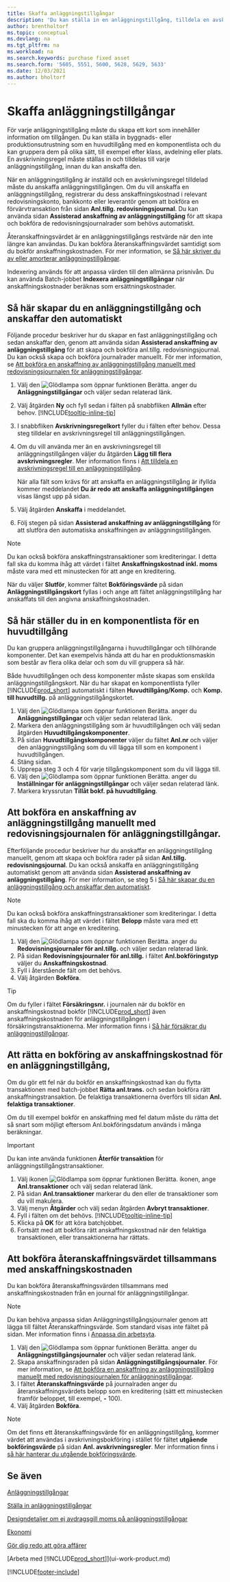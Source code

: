 ```yaml
---
title: Skaffa anläggningstillgångar
description: 'Du kan ställa in en anläggningstillgång, tilldela en avskrivningsregel och registrera anläggningstillgångens anskaffningskostnad.'
author: brentholtorf
ms.topic: conceptual
ms.devlang: na
ms.tgt_pltfrm: na
ms.workload: na
ms.search.keywords: purchase fixed asset
ms.search.form: '5605, 5551, 5600, 5628, 5629, 5633'
ms.date: 12/03/2021
ms.author: bholtorf
---
```

# <a name="acquire-fixed-assets"></a>Skaffa anläggningstillgångar

För varje anläggningstillgång måste du skapa ett kort som innehåller information om tillgången. Du kan ställa in byggnads- eller produktionsutrustning som en huvudtillgång med en komponentlista och du kan gruppera dem på olika sätt, till exempel efter klass, avdelning eller plats. En avskrivningsregel måste ställas in och tilldelas till varje anläggningstillgång, innan du kan anskaffa den.

När en anläggningstillgång är inställd och en avskrivningsregel tilldelad måste du anskaffa anläggningstillgången. Om du vill anskaffa en anläggningstillgång, registrerar du dess anskaffningskostnad i relevant redovisningskonto, bankkonto eller leverantör genom att bokföra en förvärvtransaktion från sidan **Anl.tillg. redovisningsjournal**. Du kan använda sidan **Assisterad anskaffning av anläggningstillgång** för att skapa och bokföra de redovisningsjournalrader som behövs automatiskt.

Återanskaffningsvärdet är en anläggningstillgångs restvärde när den inte längre kan användas. Du kan bokföra återanskaffningsvärdet samtidigt som du bokför anskaffningskostnaden. För mer information, se [Så här skriver du av eller amorterar anläggningstillgångar](fa-how-depreciate-amortize.md).

Indexering används för att anpassa värden till den allmänna prisnivån. Du kan använda Batch-jobbet **Indexera anläggningstillgångar** när anskaffningskostnader beräknas som ersättningskostnader.

## <a name="to-create-a-fixed-asset-and-acquire-it-automatically"></a>Så här skapar du en anläggningstillgång och anskaffar den automatiskt

Följande procedur beskriver hur du skapar en fast anläggningstillgång och sedan anskaffar den, genom att använda sidan **Assisterad anskaffning av anläggningstillgång** för att skapa och bokföra anl.tillg. redovisningsjournal. Du kan också skapa och bokföra journalrader manuellt. För mer information, se [Att bokföra en anskaffning av anläggningstillgång manuellt med redovisningsjournalen för anläggningstillgångar](fa-how-acquire.md#to-post-a-fixed-asset-acquisition-manually-with-the-fixed-asset-gl-journal).

1. Välj den ![Glödlampa som öppnar funktionen Berätta.](media/ui-search/search_small.png "Berätta för mig vad du vill göra") anger du **Anläggningstillgångar** och väljer sedan relaterad länk.  
2. Välj åtgärden **Ny** och fyll sedan i fälten på snabbfliken **Allmän** efter behov. [!INCLUDE[tooltip-inline-tip](includes/tooltip-inline-tip_md.md)]
3. I snabbfliken **Avskrivningsregelkort** fyller du i fälten efter behov. Dessa steg tilldelar en avskrivningsregel till anläggningstillgången.  
4. Om du vill använda mer än en avskrivningsregel till anläggningstillgången väljer du åtgärden **Lägg till flera avskrivningsregler**. Mer information finns i [Att tilldela en avskrivningsregel till en anläggningstillgång](fa-how-setup-depreciation.md#to-assign-a-depreciation-book-to-a-fixed-asset).

    När alla fält som krävs för att anskaffa en anläggningstillgång är ifyllda kommer meddelandet **Du är redo att anskaffa anläggningstillgången** visas längst upp på sidan.
5. Välj åtgärden **Anskaffa** i meddelandet.
6. Följ stegen på sidan **Assisterad anskaffning av anläggningstillgång** för att slutföra den automatiska anskaffningen av anläggningstillgången.

> [!NOTE]  
>   Du kan också bokföra anskaffningstransaktioner som krediteringar. I detta fall ska du komma ihåg att värdet i fältet **Anskaffningskostnad inkl. moms** måste vara med ett minustecken för att ange en kreditering.

När du väljer **Slutför**, kommer fältet **Bokföringsvärde** på sidan **Anläggningstillgångskort** fyllas i och ange att fältet anläggningstillgång har anskaffats till den angivna anskaffningskostnaden.  

## <a name="to-set-up-a-component-list-for-a-main-asset"></a>Så här ställer du in en komponentlista för en huvudtillgång

Du kan gruppera anläggningstillgångarna i huvudtillgångar och tillhörande komponenter. Det kan exempelvis hända att du har en produktionsmaskin som består av flera olika delar och som du vill gruppera så här.  

Både huvudtillgången och dess komponenter måste skapas som enskilda anläggningstillgångskort. När du har skapat en komponentlista fyller [!INCLUDE[prod_short](includes/prod_short.md)] automatiskt i fälten **Huvudtillgång/Komp.** och **Komp. till huvudtillg.** på anläggningstillgångskortet.

1. Välj den ![Glödlampa som öppnar funktionen Berätta.](media/ui-search/search_small.png "Berätta för mig vad du vill göra") anger du **Anläggningstillgångar** och väljer sedan relaterad länk.
2. Markera den anläggningstillgång som är huvudtillgången och välj sedan åtgärden **Huvudtillgångskomponenter**.
3. På sidan **Huvudtillgångskomponenter** väljer du fältet **Anl.nr** och väljer den anläggningstillgång som du vill lägga till som en komponent i huvudtillgången.
4. Stäng sidan.
5. Upprepa steg 3 och 4 för varje tillgångskomponent som du vill lägga till.
6. Välj den ![Glödlampa som öppnar funktionen Berätta.](media/ui-search/search_small.png "Berätta för mig vad du vill göra") anger du **Inställningar för anläggningstillgångar** och väljer sedan relaterad länk.
7. Markera kryssrutan **Tillåt bokf. på huvudtillgång**.

## <a name="to-post-a-fixed-asset-acquisition-manually-with-the-fixed-asset-gl-journal"></a>Att bokföra en anskaffning av anläggningstillgång manuellt med redovisningsjournalen för anläggningstillgångar.

Efterföljande procedur beskriver hur du anskaffar en anläggningstillgång manuellt, genom att skapa och bokföra rader på sidan **Anl.tillg. redovisningsjournal**. Du kan också anskaffa en anläggningstillgång automatiskt genom att använda sidan **Assisterad anskaffning av anläggningstillgång**. För mer information, se steg 5 i [Så här skapar du en anläggningstillgång och anskaffar den automatiskt](fa-how-acquire.md#to-create-a-fixed-asset-and-acquire-it-automatically).

> [!NOTE]  
>   Du kan också bokföra anskaffningstransaktioner som krediteringar. I detta fall ska du komma ihåg att värdet i fältet **Belopp** måste vara med ett minustecken för att ange en kreditering.

1. Välj den ![Glödlampa som öppnar funktionen Berätta.](media/ui-search/search_small.png "Berätta vad du vill göra") anger du **Redovisningsjournaler för anl.tillg.** och väljer sedan relaterad länk.
2. På sidan **Redovisningsjournaler för anl.tillg.** i fältet **Anl.bokföringstyp** väljer du **Anskaffningskostnad**.
3. Fyll i återstående fält om det behövs.
4. Välj åtgärden **Bokföra**.  

> [!TIP]  
>   Om du fyller i fältet **Försäkringsnr.** i journalen när du bokför en anskaffningskostnad bokför [!INCLUDE[prod_short](includes/prod_short.md)] även anskaffningskostnaden för anläggningstillgången i försäkringstransaktionerna. Mer information finns i [Så här försäkrar du anläggningstillgångar](fa-how-insure.md).

## <a name="to-cancel-an-acquisition-cost-posting-for-one-fixed-asset"></a>Att rätta en bokföring av anskaffningskostnad för en anläggningstillgång,

Om du gör ett fel när du bokför en anskaffningskostnad kan du flytta transaktionen med batch-jobbet **Rätta anl.trans.** och sedan bokföra rätt anskaffningstransaktion. De felaktiga transaktionerna överförs till sidan **Anl. felaktiga transaktioner**.

Om du till exempel bokför en anskaffning med fel datum måste du rätta det så snart som möjligt eftersom Anl.bokföringsdatum används i många beräkningar.

> [!IMPORTANT]  
> Du kan inte använda funktionen **Återför transaktion** för anläggningstillgångstransaktioner.

1. Välj ikonen ![Glödlampa som öppnar funktionen Berätta.](media/ui-search/search_small.png "Berätta vad du vill göra") ikonen, ange **Anl.transaktioner** och välj sedan relaterad länk.  
2. På sidan **Anl.transaktioner** markerar du den eller de transaktioner som du vill makulera.  
3. Välj menyn **Åtgärder** och välj sedan åtgärden **Avbryt transaktioner**.
4. Fyll i fälten om det behövs. [!INCLUDE[tooltip-inline-tip](includes/tooltip-inline-tip_md.md)]
5. Klicka på **OK** för att köra batchjobbet.
6. Fortsätt med att bokföra rätt anskaffningskostnad när den felaktiga transaktionen, eller transaktionerna har rättats.

## <a name="to-post-the-salvage-value-together-with-the-acquisition-cost"></a>Att bokföra återanskaffningsvärdet tillsammans med anskaffningskostnaden

Du kan bokföra återanskaffningsvärden tillsammans med anskaffningskostnaden från en journal för anläggningstillgångar.

> [!NOTE]
> Du kan behöva anpassa sidan Anläggningstillgångsjournaler genom att lägga till fältet Återanskaffningsvärde. Som standard visas inte fältet på sidan. Mer information finns i [Anpassa din arbetsyta](ui-personalization-user.md).

1. Välj den ![Glödlampa som öppnar funktionen Berätta.](media/ui-search/search_small.png "Berätta vad du vill göra") anger du **Anläggningstillgångsjournaler** och väljer sedan relaterad länk.
2. Skapa anskaffningsraden på sidan **Anläggningstillgångsjournaler**. För mer information, se [Att bokföra en anskaffning av anläggningstillgång manuellt med redovisningsjournalen för anläggningstillgångar](fa-how-acquire.md#to-post-a-fixed-asset-acquisition-manually-with-the-fixed-asset-gl-journal).
3. I fältet **Återanskaffningsvärde** på journalraden anger du återanskaffningsvärdets belopp som en kreditering (sätt ett minustecken framför beloppet, till exempel, **-** 100).
4. Välj åtgärden **Bokföra**.

> [!NOTE]
> Om det finns ett återanskaffningsvärde för en anläggningstillgång, kommer värdet att användas i avskrivningsbokföring i stället för fältet **utgående bokföringsvärde** på sidan **Anl. avskrivningsregler**. Mer information finns i [så här hanterar du utgående bokföringsvärde](fa-how-depreciate-amortize.md#to-manage-the-ending-book-value).

## <a name="see-also"></a>Se även

[Anläggningstillgångar](fa-manage.md) 

[Ställa in anläggningstillgångar](fa-setup.md)

[Designdetaljer om ej avdragsgill moms på anläggningstillgångar](design-details-nondeductible-vat.md)

[Ekonomi](finance.md)  

[Gör dig redo att göra affärer](ui-get-ready-business.md)  

[Arbeta med [!INCLUDE[prod_short](includes/prod_short.md)]](ui-work-product.md)


[!INCLUDE[footer-include](includes/footer-banner.md)]
